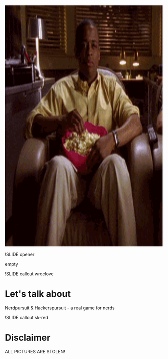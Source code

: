 <!SLIDE full-page-image>

<img src="popcorn_yes.gif" alt="Take a breath, relax and enjoy" height="768px" />

!SLIDE opener

empty

!SLIDE callout wroclove

# Let's talk about

Nerdpursuit & Hackerspursuit - a real game for nerds

!SLIDE callout sk-red

# Disclaimer

ALL PICTURES ARE STOLEN!